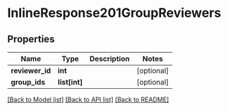 # InlineResponse201GroupReviewers

## Properties
Name | Type | Description | Notes
------------ | ------------- | ------------- | -------------
**reviewer_id** | **int** |  | [optional] 
**group_ids** | **list[int]** |  | [optional] 

[[Back to Model list]](../README.md#documentation-for-models) [[Back to API list]](../README.md#documentation-for-api-endpoints) [[Back to README]](../README.md)


